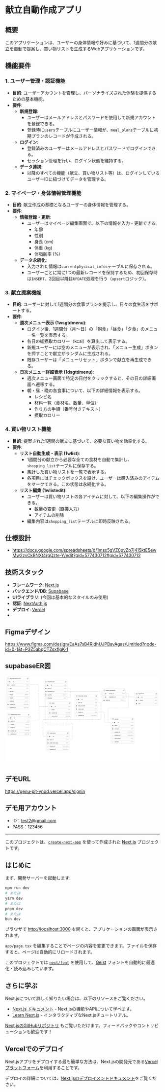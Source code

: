 # 献立自動作成アプリ

## 概要

このアプリケーションは、ユーザーの身体情報や好みに基づいて、1週間分の献立を自動で提案し、買い物リストを生成するWebアプリケーションです。

## 機能要件

### 1. ユーザー管理・認証機能

- **目的**: ユーザーアカウントを管理し、パーソナライズされた体験を提供するための基本機能。
- **要件**:
  - **新規登録**:
    - ユーザーはメールアドレスとパスワードを使用して新規アカウントを登録できる。
    - 登録時に`users`テーブルにユーザー情報が、`meal_plans`テーブルに初期プランのレコードが作成される。
  - **ログイン**:
    - 登録済みのユーザーはメールアドレスとパスワードでログインできる。
    - セッション管理を行い、ログイン状態を維持する。
  - **データ連携**:
    - 以降のすべての機能（献立、買い物リスト等）は、ログインしているユーザーIDに紐づけてデータを管理する。

### 2. マイページ・身体情報管理機能

- **目的**: 献立作成の基礎となるユーザーの身体情報を管理する。
- **要件**:
  - **情報登録・更新**:
    - ユーザーはマイページ編集画面で、以下の情報を入力・更新できる。
      - 年齢
      - 性別
      - 身長 (cm)
      - 体重 (kg)
      - 体脂肪率 (%)
  - **データ永続化**:
    - 入力された情報は`currentphysical_infos`テーブルに保存される。
    - ユーザーごとに常に1つの最新レコードを保持するため、初回保存時は`INSERT`、2回目以降は`UPDATE`処理を行う（`upsert`ロジック）。

### 3. 献立提案機能

- **目的**: ユーザーに対して1週間分の食事プランを提示し、日々の食生活をサポートする。
- **要件**:
  - **週次メニュー表示 (1wsgtdmenu)**:
    - ログイン後、1週間分（月〜日）の「朝食」「昼食」「夕食」のメニュー名一覧を表示する。
    - 各日の総摂取カロリー（kcal）を算出して表示する。
    - 新規ユーザーには空のメニューが表示され、「メニュー生成」ボタンを押すことで献立がランダムに生成される。
    - 既存ユーザーは「メニューリセット」ボタンで献立を再生成できる。
  - **日次メニュー詳細表示 (1dsgtdmenu)**:
    - 週次メニュー画面で特定の日付をクリックすると、その日の詳細画面へ遷移する。
    - 朝・昼・晩の各食事について、以下の詳細情報を表示する。
      - レシピ名
      - 材料一覧（食材名、数量、単位）
      - 作り方の手順（番号付きテキスト）
      - 摂取カロリー

### 4. 買い物リスト機能

- **目的**: 提案された1週間の献立に基づいて、必要な買い物を効率化する。
- **要件**:
  - **リスト自動生成・表示 (1wlist)**:
    - 1週間分の献立から必要な全ての食材を自動で集計し、`shopping_list`テーブルに保存する。
    - 集計した買い物リストを一覧で表示する。
    - 各項目にはチェックボックスを設け、ユーザーは購入済みのアイテムをマークできる。この状態は永続化する。
  - **リスト編集 (1wlistedit)**:
    - ユーザーは買い物リストの各アイテムに対して、以下の編集操作ができる。
      - 数量の変更（直接入力）
      - アイテムの削除
    - 編集内容は`shopping_list`テーブルに即時反映される。

## 仕様設計
- https://docs.google.com/spreadsheets/d/1msx5gVZ0pvZp7j415ktE5ewMw2zvCkBNXt4rgQzte-Y/edit?gid=577430712#gid=577430712

## 技術スタック

- **フレームワーク**: [Next.js](https://nextjs.org/)
- **バックエンド/DB**: [Supabase](https://supabase.com/)
- **UIライブラリ**: (今回は基本的なスタイルのみ使用)
- **認証**: [NextAuth.js](https://next-auth.js.org/)
- **デプロイ**: [Vercel](https://vercel.com/)
-

## Figmaデザイン

https://www.figma.com/design/EaAs7sB4RjdhUJPBavAgas/Untitled?node-id=0-1&t=P3Z5abqCTZsxflgK-1

## supabaseER図

![alt text](<supabase-schema-kdtwtajwlcuodjevrwxq (4).png>)

## デモURL
https://genu-pjt-ynod.vercel.app/signin

## デモ用アカウント
- ID：test2@gmail.com
- PASS：123456

---

このプロジェクトは、[`create-next-app`](https://nextjs.org/docs/app/api-reference/cli/create-next-app) を使って作成された [Next.js](https://nextjs.org) プロジェクトです。

## はじめに

まず、開発サーバーを起動します:

```bash
npm run dev
# または
yarn dev
# または
pnpm dev
# または
bun dev
```

ブラウザで [http://localhost:3000](http://localhost:3000) を開くと、アプリケーションの画面が表示されます。

`app/page.tsx` を編集することでページの内容を変更できます。ファイルを保存すると、ページは自動的にリロードされます。

このプロジェクトでは [`next/font`](https://nextjs.org/docs/app/building-your-application/optimizing/fonts) を使用して、[Geist](https://vercel.com/font) フォントを自動的に最適化・読み込みしています。

## さらに学ぶ

Next.jsについて詳しく知りたい場合は、以下のリソースをご覧ください。

- [Next.js ドキュメント](https://nextjs.org/docs) - Next.jsの機能やAPIについて学べます。
- [Learn Next.js](https://nextjs.org/learn) - インタラクティブなNext.jsチュートリアル。

[Next.jsのGitHubリポジトリ](https://github.com/vercel/next.js) もご覧いただけます。フィードバックやコントリビューションも歓迎です！

## Vercelでのデプロイ

Next.jsアプリをデプロイする最も簡単な方法は、Next.jsの開発元である[Vercelプラットフォーム](https://vercel.com/new?utm_medium=default-template&filter=next.js&utm_source=create-next-app&utm_campaign=create-next-app-readme)を利用することです。

デプロイの詳細については、[Next.jsのデプロイメントドキュメント](https://nextjs.org/docs/app/building-your-application/deploying)をご覧ください。
